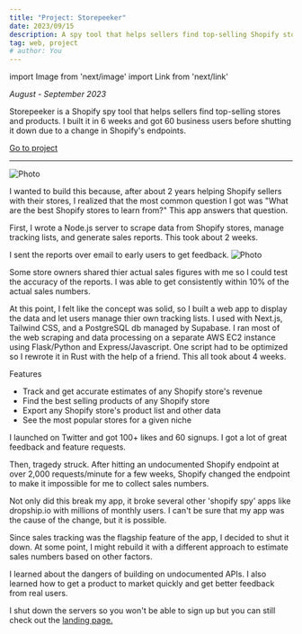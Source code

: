 ```yaml
---
title: "Project: Storepeeker"
date: 2023/09/15
description: A spy tool that helps sellers find top-selling Shopify stores and products.
tag: web, project
# author: You
---
```


import Image from 'next/image'
import Link from 'next/link'

*August - September 2023*


Storepeeker is a Shopify spy tool that helps sellers find top-selling stores and products. I built it in 6 weeks and got 60 business users before shutting it down due to a change in Shopify's endpoints.

[Go to project](https://storepeeker.com)

---

<Image
  src="/images/storepeeker.png"
  alt="Photo"
  width={1927}
  height={737}
  priority
  className="next-image"
/>

I wanted to build this because, after about 2 years helping Shopify sellers with their stores, I realized that the most common question I got was "What are the best Shopify stores to learn from?" This app answers that question.

First, I wrote a Node.js server to scrape data from Shopify stores, manage tracking lists, and generate sales reports. This took about 2 weeks.

I sent the reports over email to early users to get feedback.
<Image
  src="/images/email-example.png"
  alt="Photo"
  width={1436}
  height={1286}
  priority
  className="next-image"
/>

Some store owners shared thier actual sales figures with me so I could test the accuracy of the reports. I was able to get consistently within 10% of the actual sales numbers.

At this point, I felt like the concept was solid, so I built a web app to display the data and let users manage thier own tracking lists. I used with Next.js, Tailwind CSS, and a PostgreSQL db managed by Supabase. I ran most of the web scraping and data processing on a separate AWS EC2 instance using Flask/Python and Express/Javascript. One script had to be optimized so I rewrote it in Rust with the help of a friend. This all took about 4 weeks.

Features
- Track and get accurate estimates of any Shopify store's revenue
- Find the best selling products of any Shopify store
- Export any Shopify store's product list and other data
- See the most popular stores for a given niche

I launched on Twitter and got 100+ likes and 60 signups. I got a lot of great feedback and feature requests.

Then, tragedy struck. After hitting an undocumented Shopify endpoint at over 2,000 requests/minute for a few weeks, Shopify changed the endpoint to make it impossible for me to collect sales numbers. 

Not only did this break my app, it broke several other 'shopify spy' apps like dropship.io with millions of monthly users. I can't be sure that my app was the cause of the change, but it is possible. 

Since sales tracking was the flagship feature of the app, I decided to shut it down. At some point, I might rebuild it with a different approach to estimate sales numbers based on other factors.

I learned about the dangers of building on undocumented APIs. I also learned how to get a product to market quickly and get better feedback from real users. 

I shut down the servers so you won't be able to sign up but you can still check out the [landing page.](https://storepeeker.com)
